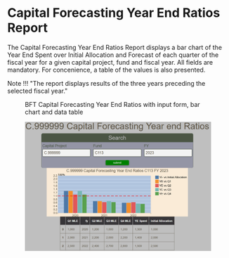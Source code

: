 # Capital Forecasting Year End Ratios Report

The Capital Forecasting Year End Ratios Report displays a bar chart of the Year End Spent over Initial Allocation and Forecast of each quarter of the fiscal year for a given capital project, fund and fiscal year.  All fields are mandatory.  For concenience, a table of the values is also presented.

Note !!! "The report displays results of the three years preceding the selected fiscal year."

<figure markdown>
<figcaption>BFT Capital Forecasting Year End Ratios with input form, bar chart and data table</figcaption>

![](images/report-capital-forecasting-year-end-ratio.png)
</figure>
